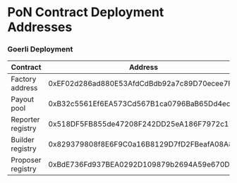 # PoN Contract Deployment Addresses


### Goerli Deployment

| Contract | Address |
| -------- | -------- |
| Factory address     |  0xEF02d286ad880E53AfdCdBdb92a7c89D70ecee7F    |
| Payout pool     |  0xB32c5561Ef6EA573Cd567B1ca0796BaB65Dd4ec5    |
| Reporter registry     |  0x518DF5FB855de47208F242DD25eA186F7972c170    |
| Builder registry     |  0x829379808f8E6F9C0a16B8129D7fD2FBeafA08A8    |
| Proposer registry     |  0xBdE736Fd937BEA0292D109879b2694A59e670D94    |
